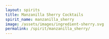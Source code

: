 ```yaml
---
layout: spirits
title: Manzanilla Sherry Cocktails
spirit_name: manzanilla_sherry
image: /assets/images/ingredient-sherry.svg
permalink: /spirit/manzanilla_sherry/
---
```

